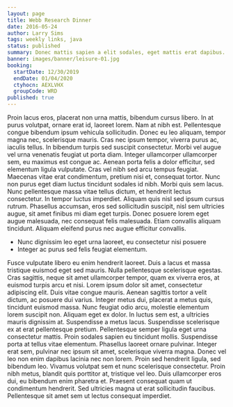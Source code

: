 ```yaml
---
layout: page
title: Webb Research Dinner
date: 2016-05-24
author: Larry Sims
tags: weekly links, java
status: published
summary: Donec mattis sapien a elit sodales, eget mattis erat dapibus.
banner: images/banner/leisure-01.jpg
booking:
  startDate: 12/30/2019
  endDate: 01/04/2020
  ctyhocn: AEXLVHX
  groupCode: WRD
published: true
---
```

Proin lacus eros, placerat non urna mattis, bibendum cursus libero. In at purus volutpat, ornare erat id, laoreet lorem. Nam at nibh est. Pellentesque congue bibendum ipsum vehicula sollicitudin. Donec eu leo aliquam, tempor magna nec, scelerisque mauris. Cras nec ipsum tempor, viverra purus ac, iaculis tellus. In bibendum turpis sed suscipit consectetur.
Morbi vel augue vel urna venenatis feugiat ut porta diam. Integer ullamcorper ullamcorper sem, eu maximus est congue ac. Aenean porta felis a dolor efficitur, sed elementum ligula vulputate. Cras vel nibh sed arcu tempus feugiat. Maecenas vitae erat condimentum, pretium nisi et, consequat tortor. Nunc non purus eget diam luctus tincidunt sodales id nibh. Morbi quis sem lacus. Nunc pellentesque massa vitae tellus dictum, et hendrerit lectus consectetur. In tempor luctus imperdiet. Aliquam quis nisl sed ipsum cursus rutrum. Phasellus accumsan, eros sed sollicitudin suscipit, nisl sem ultricies augue, sit amet finibus mi diam eget turpis. Donec posuere lorem eget augue malesuada, nec consequat felis malesuada. Etiam convallis aliquam tincidunt. Aliquam eleifend purus nec augue efficitur convallis.

* Nunc dignissim leo eget urna laoreet, eu consectetur nisi posuere
* Integer ac purus sed felis feugiat elementum.

Fusce vulputate libero eu enim hendrerit laoreet. Duis a lacus et massa tristique euismod eget sed mauris. Nulla pellentesque scelerisque egestas. Cras sagittis, neque sit amet ullamcorper tempor, quam ex viverra eros, at euismod turpis arcu et nisi. Lorem ipsum dolor sit amet, consectetur adipiscing elit. Duis vitae congue mauris. Aenean sagittis tortor a velit dictum, ac posuere dui varius. Integer metus dui, placerat a metus quis, tincidunt euismod massa. Nunc feugiat odio arcu, molestie elementum lorem suscipit non. Aliquam eget ex dolor.
In luctus sem est, a ultricies mauris dignissim at. Suspendisse a metus lacus. Suspendisse scelerisque ex at erat pellentesque pretium. Pellentesque semper ligula eget urna consectetur mattis. Proin sodales sapien eu tincidunt mollis. Suspendisse porta at tellus vitae elementum. Phasellus laoreet ornare pulvinar. Integer erat sem, pulvinar nec ipsum sit amet, scelerisque viverra magna. Donec vel leo non enim dapibus lacinia nec non lorem. Proin sed hendrerit ligula, sed bibendum leo. Vivamus volutpat sem et nunc scelerisque consectetur. Proin nibh metus, blandit quis porttitor at, tristique vel leo. Duis ullamcorper eros dui, eu bibendum enim pharetra et. Praesent consequat quam ut condimentum hendrerit. Sed ultricies magna ut erat sollicitudin faucibus. Pellentesque sit amet sem ut lectus consequat imperdiet.
